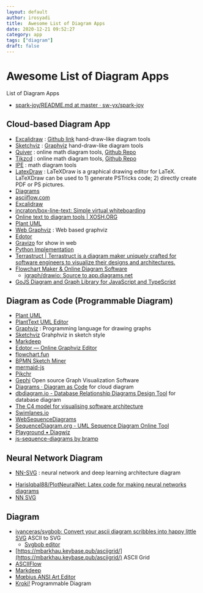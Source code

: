 ```yaml
---
layout: default
author: irosyadi
title:  Awesome List of Diagram Apps
date: 2020-12-21 09:52:27
category: app
tags: ["diagram"]
draft: false
---
```


# Awesome List of Diagram Apps

List of Diagram Apps  

- [spark-joy/README.md at master · sw-yx/spark-joy](https://github.com/sw-yx/spark-joy/blob/master/README.md#general-purpose-diagramming)

## Cloud-based Diagram App
- [Excalidraw](https://excalidraw.com/) : [Github link](https://github.com/excalidraw/excalidraw) hand-draw-like diagram tools
- [Sketchviz](https://sketchviz.com/new) : [Graphviz](https://www.graphviz.org/) hand-draw-like diagram tools
- [Quiver](https://q.uiver.app/) : online math diagram tools, [Github Repo](https://github.com/varkor/quiver)
- [Tikzcd](https://tikzcd.yichuanshen.de/) : online math diagram tools, [Github Repo](https://github.com/yishn/tikzcd-editor)
- [IPE](https://ipe.otfried.org/) : math diagram tools
- [LatexDraw](http://latexdraw.sourceforge.net/) : LaTeXDraw is a graphical drawing editor for LaTeX. LaTeXDraw can be used to 1) generate PSTricks code; 2) directly create PDF or PS pictures.
- [Diagrams](https://app.diagrams.net/)
- [asciiflow.com](https://asciiflow.com/#/)
- [Excalidraw](https://excalidraw.com/)
- [jncraton/box-line-text: Simple virtual whiteboarding](https://github.com/jncraton/box-line-text)
- [Online text to diagram tools | XOSH.ORG](https://xosh.org/text-to-diagram/)
- [Plant UML](https://plantuml.com/)
- [Web Graphviz](https://www.webgraphviz.com/) : Web based graphviz
- [Edotor](https://edotor.net/)
- [Gravizo](https://www.gravizo.com/) for show in web
- [Python Implementation](https://github.com/mingrammer/diagrams)
- [Terrastruct | Terrastruct is a diagram maker uniquely crafted for software engineers to visualize their designs and architectures.](https://terrastruct.com/)
- [Flowchart Maker & Online Diagram Software](https://app.diagrams.net/)
    - [jgraph/drawio: Source to app.diagrams.net](https://github.com/jgraph/drawio)
- [GoJS Diagram and Graph Library for JavaScript and TypeScript](https://gojs.net/latest/index.html)

## Diagram as Code (Programmable Diagram)
- [Plant UML](https://plantuml.com/)
- [PlantText UML Editor](https://www.planttext.com/)
- [Graphviz](https://www.graphviz.org/) : Programming language for drawing graphs
- [Sketchviz](https://sketchviz.com/new) Grahphviz in sketch style
- [Markdeep](https://casual-effects.com/markdeep/)
- [Edotor — Online Graphviz Editor](https://edotor.net/)
- [flowchart.fun](https://flowchart.fun/)
- [BPMN Sketch Miner](https://www.bpmn-sketch-miner.ai/index.html#)
- [mermaid-js](https://mermaid-js.github.io/mermaid/#/)
- [Pikchr](https://pikchr.org/home/doc/trunk/homepage.md)
- [Gephi](https://gephi.org/) Open source Graph Visualization Software
- [Diagrams · Diagram as Code](https://diagrams.mingrammer.com/) for cloud diagram
- [dbdiagram.io - Database Relationship Diagrams Design Tool](https://dbdiagram.io/home) for database diagram
- [The C4 model for visualising software architecture](https://c4model.com/)
- [Swimlanes.io](https://swimlanes.io/)
- [WebSequenceDiagrams](https://www.websequencediagrams.com/)
- [SequenceDiagram.org - UML Sequence Diagram Online Tool](https://sequencediagram.org/)
- [Playground • Diagwiz](https://diagwiz.io/playground/)
- [js-sequence-diagrams by bramp](https://bramp.github.io/js-sequence-diagrams/)

## Neural Network Diagram
- [NN-SVG](https://alexlenail.me/NN-SVG/index.html) : neural network and deep learning architecture diagram
* [HarisIqbal88/PlotNeuralNet: Latex code for making neural networks diagrams](https://github.com/HarisIqbal88/PlotNeuralNet)
* [NN SVG](https://alexlenail.me/NN-SVG/)

## Diagram
- [ivanceras/svgbob: Convert your ascii diagram scribbles into happy little SVG](https://github.com/ivanceras/svgbob) ASCII to SVG
    - [Svgbob editor](https://ivanceras.github.io/svgbob-editor/)
- [https://mbarkhau.keybase.pub/asciigrid/](https://mbarkhau.keybase.pub/asciigrid/) ASCII Grid
- [ASCIIFlow](https://asciiflow.com/#/)
- [Markdeep](https://casual-effects.com/markdeep/)
- [Mœbius ANSI Art Editor](https://blocktronics.github.io/moebius/)
- [Kroki!](https://kroki.io/) Programmable Diagram

